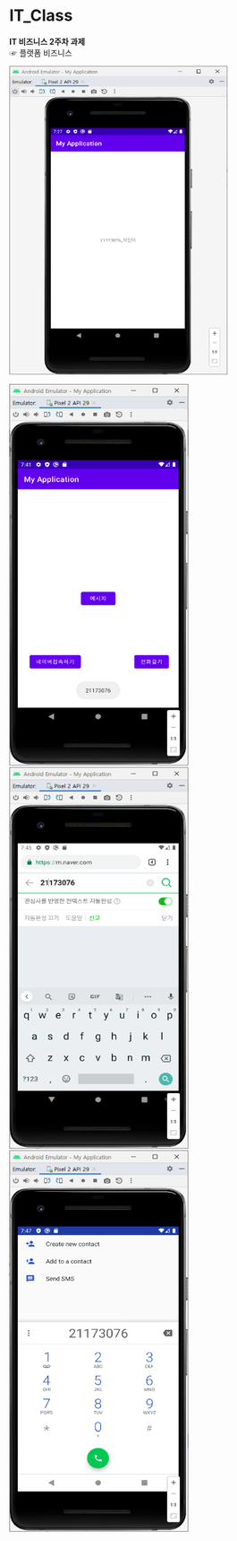 # IT_Class
**IT 비즈니스 2주차 과제**\
☞ 플랫폼 비즈니스

<img height="550" width="390" src="./pic/과제2(1).png"></img>


<img height="680" width="320" src="./pic/메인화면(1).png"></img>
<img height="680" width="320" src="./pic/네이버(1).png"></img>
<img height="680" width="320" src="./pic/전화걸기(1).png"></img>


